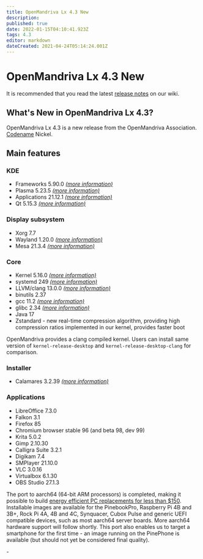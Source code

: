 ```yaml
---
title: OpenMandriva Lx 4.3 New
description: 
published: true
date: 2022-01-15T04:10:41.923Z
tags: 4.3
editor: markdown
dateCreated: 2021-04-24T05:14:24.001Z
---
```


# OpenMandriva Lx 4.3 New

It is recommended that you read the latest [release notes](/distribution/releases/omlx43/notes) on our wiki.

## What's New in OpenMandriva Lx 4.3?
OpenMandriva Lx 4.3 is a new release from the OpenMandriva Association. [Codename](/policies/codename) Nickel.

## Main features

### KDE

- Frameworks 5.90.0 [*(more information)*](https://www.kde.org/announcements/kde-frameworks-5.90.0.php)
- Plasma 5.23.5 [*(more information)*](https://www.kde.org/announcements/plasma-5.23.5.php)
- Applications 21.12.1 [*(more information)*](https://kde.org/announcements/fulllog_releases-21.12.1/)
- Qt 5.15.3 [*(more information)*](https://www.qt.io)

### Display subsystem

- Xorg 7.7
- Wayland 1.20.0 [*(more information)*](https://wayland.freedesktop.org/releases.html)
- Mesa 21.3.4 [*(more information)*](http://www.mesa3d.org/)

### Core

- Kernel 5.16.0 [*(more information)*](https://www.kernel.org/)
- systemd 249 [*(more information)*](https://www.freedesktop.org/wiki/Software/systemd/)
- LLVM/clang 13.0.0 [*(more information)*](http://llvm.org/)
- binutils 2.37
- gcc 11.2 [*(more information)*](https://gcc.gnu.org/)
- glibc 2.34 [*(more information)*](http://www.gnu.org/software/libc/)
- Java 17
- Zstandard - new real-time compression algorithm, providing high compression ratios implemented in our kernel, provides faster boot

OpenMandriva provides a clang compiled kernel. Users can install same version of `kernel-release-desktop` and `kernel-release-desktop-clang` for comparison.

### Installer

- Calamares 3.2.39 [*(more information)*](https://calamares.io)

### Applications

- LibreOffice 7.3.0
- Falkon 3.1
- Firefox 85
- Chromium browser stable 96 (and beta 98, dev 99)
- Krita 5.0.2
- Gimp 2.10.30
- Calligra Suite 3.2.1
- Digikam 7.4
- SMPlayer 21.10.0
- VLC 3.0.16
- Virtualbox 6.1.30
- OBS Studio 27.1.3

The port to aarch64 (64-bit ARM processors) is completed, making it possible to build [energy efficient PC replacements for less than $150](https://videos.openmandriva.org/videos/watch/4e135a39-4232-4d85-999c-e349ba8a7bd9).
Installable images are available for the PinebookPro, Raspberry Pi 4B and 3B+, Rock Pi 4A, 4B and 4C, Synquacer, Cubox Pulse and generic UEFI compatible devices, such as most aarch64 server boards. More aarch64 hardware support will follow shortly. This port also enables us to target a smartphone for the first time - an image running on the PinePhone is available (but should not yet be considered final quality).

\- 



  